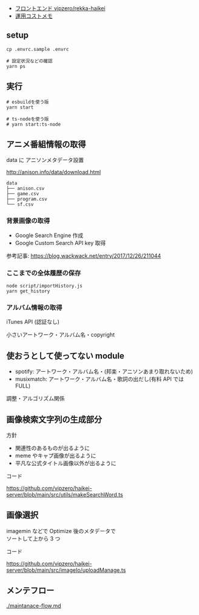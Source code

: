 - [フロントエンド vipzero/rekka-haikei](https://github.com/vipzero/rekka-haikei)
- [運用コストメモ](https://github.com/vipzero/haikei-server/wiki/運用メモ)

## setup

```
cp .envrc.sample .envrc

# 設定状況などの確認
yarn ps
```

## 実行

```
# esbuildを使う版
yarn start

# ts-nodeを使う版
# yarn start:ts-node
```

## アニメ番組情報の取得

data に アニソンメタデータ設置

http://anison.info/data/download.html

```
data
├── anison.csv
├── game.csv
├── program.csv
└── sf.csv
```

### 背景画像の取得

- Google Search Engine 作成
- Google Custom Search API key 取得

参考記事: https://blog.wackwack.net/entry/2017/12/26/211044

### ここまでの全体履歴の保存

```
node script/importHistory.js
yarn get_history
```

### アルバム情報の取得

iTunes API (認証なし)

小さいアートワーク・アルバム名・copyright

## 使おうとして使ってない module

- spotify: アートワーク・アルバム名・(邦楽・アニソンあまり取れないため)
- musixmatch: アートワーク・アルバム名・歌詞の出だし(有料 API では FULL)

調整・アルゴリズム関係

## 画像検索文字列の生成部分

方針

- 関連性のあるものが出るように
- meme やキャプ画像が出るように
- 平凡な公式タイトル画像以外が出るように

コード

https://github.com/vipzero/haikei-server/blob/main/src/utils/makeSearchWord.ts

## 画像選択

imagemin などで Optimize 後のメタデータで  
ソートして上から 3 つ

コード

https://github.com/vipzero/haikei-server/blob/main/src/imageIo/uploadManage.ts

## メンテフロー

[./maintanace-flow.md](./maintanace-flow.md)
